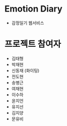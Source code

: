 # Emotion Diary

- 감정일기 웹서비스

# 프로젝트 참여자
- 김태형
- 박재현
- 신동재 (화이팅)
- 전도현
- 송병근
- 여채현
- 이수하
- 윤지언
- 유지선
- 김지양
- 문유비
